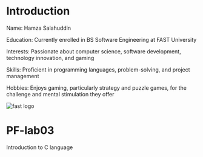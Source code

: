 # Introduction 

Name: Hamza Salahuddin

Education: Currently enrolled in BS Software Engineering at FAST University

Interests: Passionate about computer science, software development, technology innovation, and gaming

Skills: Proficient in programming languages, problem-solving, and project management

Hobbies: Enjoys gaming, particularly strategy and puzzle games, for the challenge and mental stimulation they offer

![fast logo](https://github.com/user-attachments/assets/c3940d79-eddd-4c4b-9ac2-e0e5d1eef464)

# PF-lab03 
Introduction to C language 
